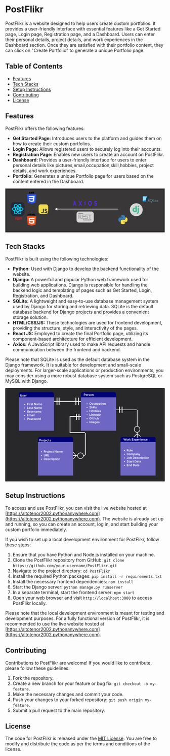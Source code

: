 # PostFlikr

PostFlikr is a website designed to help users create custom portfolios. It provides a user-friendly interface with essential features like a Get Started page, Login page, Registration page, and a Dashboard. Users can enter their personal details, project details, and work experiences in the Dashboard section. Once they are satisfied with their portfolio content, they can click on "Create Portfolio" to generate a unique Portfolio page.


## Table of Contents

- [Features](#features)
- [Tech Stacks](#tech-stacks)
- [Setup Instructions](#setup-instructions)
- [Contributing](#contributing)
- [License](#license)

## Features

PostFlikr offers the following features:

- **Get Started Page:** Introduces users to the platform and guides them on how to create their custom portfolios.
- **Login Page:** Allows registered users to securely log into their accounts.
- **Registration Page:** Enables new users to create an account on PostFlikr.
- **Dashboard:** Provides a user-friendly interface for users to enter personal details like pictures,email,occupation,skill,hobbies, project details, and work experiences.
- **Portfolio:** Generates a unique Portfolio page for users based on the content entered in the Dashboard.

![alt](https://github.com/AltoTenor/PortFlikr/blob/master/Github%20Portflik.png)
## Tech Stacks

PostFlikr is built using the following technologies:

- **Python:** Used with Django to develop the backend functionality of the website.
- **Django:** A powerful and popular Python web framework used for building web applications. Django is responsible for handling the backend logic and templating of pages such as Get Started, Login, Registration, and Dashboard.
- **SQLite:** A lightweight and easy-to-use database management system used by Django for storing and retrieving data. SQLite is the default database backend for Django projects and provides a convenient storage solution.
- **HTML/CSS/JS:** These technologies are used for frontend development, providing the structure, style, and interactivity of the pages.
- **React JS:** Employed to create the final Portfolio page, utilizing its component-based architecture for efficient development.
- **Axios:** A JavaScript library used to make API requests and handle communication between the frontend and backend.

Please note that SQLite is used as the default database system in the Django framework. It is suitable for development and small-scale deployments. For larger-scale applications or production environments, you may consider using a more robust database system such as PostgreSQL or MySQL with Django.

![alt](https://github.com/AltoTenor/PortFlikr/blob/master/table.png)

## Setup Instructions

To access and use PostFlikr, you can visit the live website hosted at [https://altotenor2002.pythonanywhere.com](https://altotenor2002.pythonanywhere.com). The website is already set up and running, so you can create an account, log in, and start building your custom portfolio immediately.

If you wish to set up a local development environment for PostFlikr, follow these steps:

1. Ensure that you have Python and Node.js installed on your machine.
2. Clone the PostFlikr repository from GitHub: `git clone https://github.com/your-username/PostFlikr.git`
3. Navigate to the project directory: `cd PostFlikr`
4. Install the required Python packages: `pip install -r requirements.txt`
5. Install the necessary frontend dependencies: `npm install`
6. Start the Django server: `python manage.py runserver`
7. In a separate terminal, start the frontend server: `npm start`
8. Open your web browser and visit `http://localhost:3000` to access PostFlikr locally.

Please note that the local development environment is meant for testing and development purposes. For a fully functional version of PostFlikr, it is recommended to use the live website hosted at [https://altotenor2002.pythonanywhere.com](https://altotenor2002.pythonanywhere.com).

## Contributing

Contributions to PostFlikr are welcome! If you would like to contribute, please follow these guidelines:

1. Fork the repository.
2. Create a new branch for your feature or bug fix: `git checkout -b my-feature`.
3. Make the necessary changes and commit your code.
4. Push your changes to your forked repository: `git push origin my-feature`.
5. Submit a pull request to the main repository.

## License

The code for PostFlikr is released under the [MIT License](https://opensource.org/licenses/MIT). You are free to modify and distribute the code as per the terms and conditions of the license.
